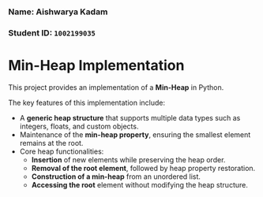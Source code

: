 ### Name: Aishwarya Kadam
### Student ID: `1002199035`

# Min-Heap Implementation

This project provides an implementation of a **Min-Heap** in Python.

The key features of this implementation include:
- A **generic heap structure** that supports multiple data types such as integers, floats, and custom objects.
- Maintenance of the **min-heap property**, ensuring the smallest element remains at the root.
- Core heap functionalities:
  - **Insertion** of new elements while preserving the heap order.
  - **Removal of the root element**, followed by heap property restoration.
  - **Construction of a min-heap** from an unordered list.
  - **Accessing the root** element without modifying the heap structure.

